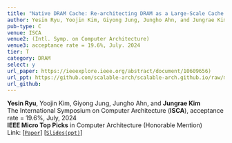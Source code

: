 ```yaml
---
title: "Native DRAM Cache: Re-architecting DRAM as a Large-Scale Cache for Data Centers"
author: Yesin Ryu, Yoojin Kim, Giyong Jung, Jungho Ahn, and Jungrae Kim
pub-type: C
venue: ISCA
venue2: (Intl. Symp. on Computer Architecture)
venue3: acceptance rate = 19.6%, July. 2024
tier: T
category: DRAM
select: y
url_paper: https://ieeexplore.ieee.org/abstract/document/10609656)
url_ppt: https://github.com/scalable-arch/scalable-arch.github.io/raw/main/assets/materials/2024-ISCA-NDC(slides).pptx
url_github:
---
```



**Yesin Ryu**, Yoojin Kim, Giyong Jung, Jungho Ahn, and **Jungrae Kim**<br>
The International Symposium on Computer Architecture (**ISCA**), acceptance rate = 19.6%, July, 2024 <br>
**IEEE Micro Top Picks** in Computer Architecture (Honorable Mention) <br>
Link: [[```Paper```](https://ieeexplore.ieee.org/abstract/document/10609656)]
    [[```Slides(ppt)```](https://github.com/scalable-arch/scalable-arch.github.io/raw/main/assets/materials/2024-ISCA-NDC(slides).pptx)]

